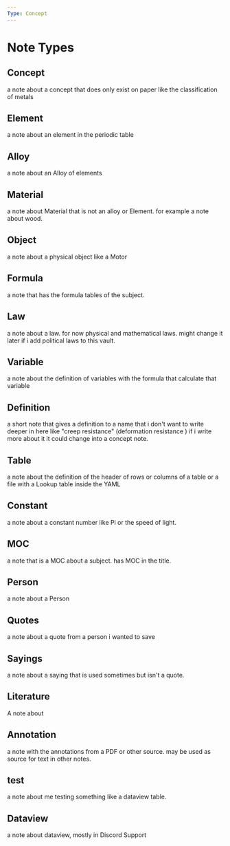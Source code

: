```yaml
---
Type: Concept 
---
```


# Note Types

## Concept
a note about a concept that does only exist on paper like the classification of metals

## Element
a note about an element in the periodic table

## Alloy
a note about an Alloy of elements

## Material 
a note about Material that is not an alloy or Element. for example a note about wood.

## Object
a note about a physical object like a Motor 

## Formula
a note that has the formula tables of the subject.

## Law
a note about a law. for now physical and mathematical laws. might change it later if i add political laws to this vault.

## Variable
a note about the definition of variables with the formula that calculate that variable  

## Definition
a short note that gives a definition to a name that i don't want to write deeper in here like "creep resistance" (deformation resistance )
if i write more about it it could change into a concept note.

## Table 
a note about the definition of the header of rows or columns of a table or a file with a Lookup table inside the YAML

## Constant
a note about a constant number like Pi or the speed of light. 

## MOC
a note that is a MOC about a subject. has MOC in the title.

## Person
a note about a Person

## Quotes 
a note about a quote from a person i wanted to save 

## Sayings 
a note about a saying that is used sometimes but isn't a quote.

## Literature
A note about 

## Annotation 
a note with the annotations from a PDF or other source. may be used as source for text in other notes. 

## test
a note about me testing something like a dataview table.

## Dataview
a note about dataview, mostly in Discord Support
